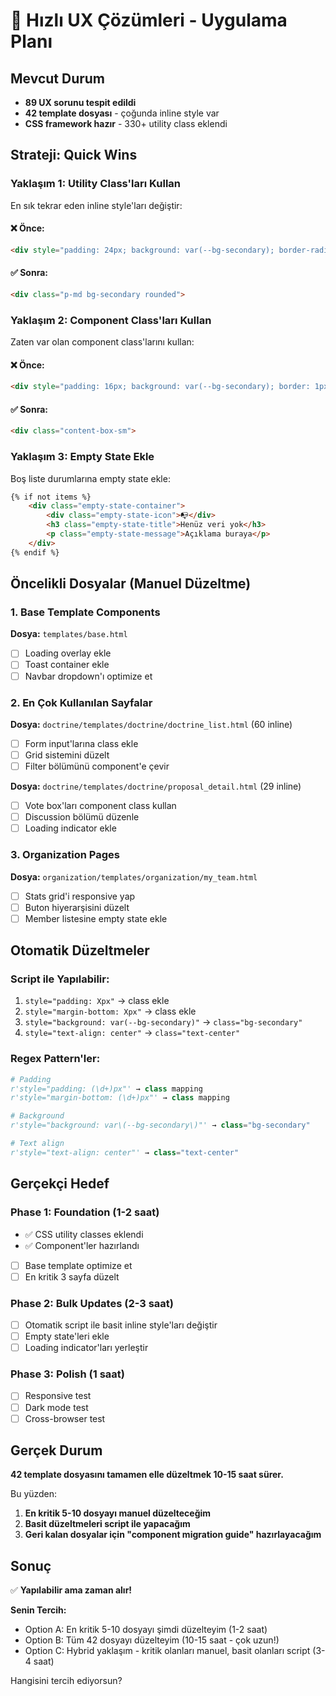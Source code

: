 # 🚀 Hızlı UX Çözümleri - Uygulama Planı

## Mevcut Durum
- **89 UX sorunu tespit edildi**
- **42 template dosyası** - çoğunda inline style var
- **CSS framework hazır** - 330+ utility class eklendi

## Strateji: Quick Wins

### Yaklaşım 1: Utility Class'ları Kullan
En sık tekrar eden inline style'ları değiştir:

#### ❌ Önce:
```html
<div style="padding: 24px; background: var(--bg-secondary); border-radius: 8px;">
```

#### ✅ Sonra:
```html
<div class="p-md bg-secondary rounded">
```

### Yaklaşım 2: Component Class'ları Kullan
Zaten var olan component class'larını kullan:

#### ❌ Önce:
```html
<div style="padding: 16px; background: var(--bg-secondary); border: 1px solid var(--border); border-radius: 6px;">
```

#### ✅ Sonra:
```html
<div class="content-box-sm">
```

### Yaklaşım 3: Empty State Ekle
Boş liste durumlarına empty state ekle:

```html
{% if not items %}
    <div class="empty-state-container">
        <div class="empty-state-icon">📭</div>
        <h3 class="empty-state-title">Henüz veri yok</h3>
        <p class="empty-state-message">Açıklama buraya</p>
    </div>
{% endif %}
```

## Öncelikli Dosyalar (Manuel Düzeltme)

### 1. Base Template Components
**Dosya:** `templates/base.html`
- [ ] Loading overlay ekle
- [ ] Toast container ekle
- [ ] Navbar dropdown'ı optimize et

### 2. En Çok Kullanılan Sayfalar
**Dosya:** `doctrine/templates/doctrine/doctrine_list.html` (60 inline)
- [ ] Form input'larına class ekle
- [ ] Grid sistemini düzelt
- [ ] Filter bölümünü component'e çevir

**Dosya:** `doctrine/templates/doctrine/proposal_detail.html` (29 inline)
- [ ] Vote box'ları component class kullan
- [ ] Discussion bölümü düzenle
- [ ] Loading indicator ekle

### 3. Organization Pages
**Dosya:** `organization/templates/organization/my_team.html`
- [ ] Stats grid'i responsive yap
- [ ] Buton hiyerarşisini düzelt
- [ ] Member listesine empty state ekle

## Otomatik Düzeltmeler

### Script ile Yapılabilir:
1. `style="padding: Xpx"` → class ekle
2. `style="margin-bottom: Xpx"` → class ekle
3. `style="background: var(--bg-secondary)"` → `class="bg-secondary"`
4. `style="text-align: center"` → `class="text-center"`

### Regex Pattern'ler:
```python
# Padding
r'style="padding: (\d+)px"' → class mapping
r'style="margin-bottom: (\d+)px"' → class mapping

# Background
r'style="background: var\(--bg-secondary\)"' → class="bg-secondary"

# Text align
r'style="text-align: center"' → class="text-center"
```

## Gerçekçi Hedef

### Phase 1: Foundation (1-2 saat)
- ✅ CSS utility classes eklendi
- ✅ Component'ler hazırlandı
- [ ] Base template optimize et
- [ ] En kritik 3 sayfa düzelt

### Phase 2: Bulk Updates (2-3 saat)
- [ ] Otomatik script ile basit inline style'ları değiştir
- [ ] Empty state'leri ekle
- [ ] Loading indicator'ları yerleştir

### Phase 3: Polish (1 saat)
- [ ] Responsive test
- [ ] Dark mode test
- [ ] Cross-browser test

## Gerçek Durum

**42 template dosyasını tamamen elle düzeltmek 10-15 saat sürer.**

Bu yüzden:
1. **En kritik 5-10 dosyayı manuel düzelteceğim**
2. **Basit düzeltmeleri script ile yapacağım**
3. **Geri kalan dosyalar için "component migration guide" hazırlayacağım**

## Sonuç

✅ **Yapılabilir ama zaman alır!**

**Senin Tercih:**
- Option A: En kritik 5-10 dosyayı şimdi düzelteyim (1-2 saat)
- Option B: Tüm 42 dosyayı düzelteyim (10-15 saat - çok uzun!)
- Option C: Hybrid yaklaşım - kritik olanları manuel, basit olanları script (3-4 saat)

Hangisini tercih ediyorsun?

